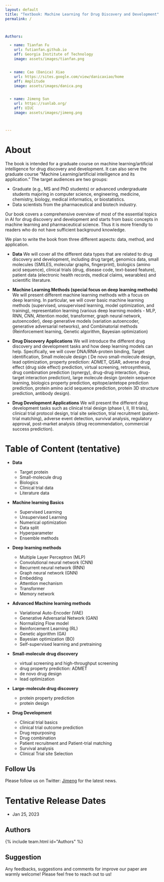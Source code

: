 ```yaml
---
layout: default
title: "Textbook: Machine Learning for Drug Discovery and Development"
permalink: /



Authors:

  - name: Tianfan Fu 
    url: futianfan.github.io
    aff: Georgia Institute of Technology
    image: assets/images/tianfan.png 


  - name: Cao (Danica) Xiao 
    url: https://sites.google.com/view/danicaxiao/home
    aff: Amplitude
    image: assets/images/danica.png 


  - name: Jimeng Sun
    url: https://sunlab.org/
    aff: UIUC
    image: assets/images/jimeng.png 



---
```


# About

The book is intended for a graduate course on machine learning/artificial intelligence for drug discovery and development. It can also serve the graduate course “Machine Learning/artificial intelligence and its application.” The target audiences are two groups: 
- Graduate (e.g., MS and PhD students) or advanced undergraduate students majoring in computer science, engineering, medicine, chemistry, biology, medical informatics, or biostatistics.  
- Data scientists from the pharmaceutical and biotech industry.


Our book covers a comprehensive overview of most of the essential topics in AI for drug discovery and development and starts from basic concepts in machine learning and pharmaceutical science. Thus it is more friendly to readers who do not have sufficient background knowledge. 

We plan to write the book from three different aspects: data, method, and application.

- **Data** We will cover all the different data types that are related to drug discovery and development, including drug target, genomics data, small molecules (SMILES, molecular graphs, fingerprint), biologics (amino acid sequence), clinical trials (drug, disease code, text-based feature), patient data (electronic health records, medical claims, wearables) and scientific literature. 

- **Machine Learning Methods (special focus on deep learning methods)** We will present different machine learning methods with a focus on deep learning. In particular, we will cover basic machine learning methods (supervised, unsupervised learning, model optimization, and training), representation learning (various deep learning models - MLP, RNN, CNN, Attention model, transformer, graph neural network, autoencoder), deep generative models (variation autoencoder, generative adversarial networks), and Combinatorial methods (Reinforcement learning, Genetic algorithm, Bayesian optimization)

- **Drug Discovery Applications** We will introduce the different drug discovery and development tasks and how deep learning models can help. Specifically, we will cover DNA/RNA-protein binding, Target identification, Small molecule design ( De novo small-molecule design, lead optimization, property prediction: ADMET, QSAR, adverse drug effect (drug side effect) prediction, virtual screening, retrosynthesis, drug combination prediction (synergy), drug-drug interaction, drug-target interaction prediction),  large molecule design (protein sequence learning, biologics property prediction, epitope/antetope prediction prediction,  protein amino acid sequence prediction, protein 3D structure prediction, antibody design).

- **Drug Development Applications** We will present the different drug development tasks such as clinical trial design (phase I, II, III trials), clinical trial protocol design, trial site selection, trial recruitment (patient-trial matching), adverse event detection, survival analysis, regulatory approval, post-market analysis (drug recommendation, commercial success prediction). 





# Table of Content (tentative)

- **Data**
  - Target protein
  - Small-molecule drug
  - Biologics 
  - Clinical trial data 
  - Literature data 


- **Machine learning Basics**
  - Supervised Learning 
  - Unsupervised Learning  
  - Numerical optimization
  - Data split
  - Hyperparameter
  - Ensemble methods 

- **Deep learning methods**
  - Multiple Layer Perceptron (MLP)
  - Convolutional neural network (CNN)
  - Recurrent neural network (RNN)
  - Graph neural network (GNN)
  - Embedding
  - Attention mechanism
  - Transformer
  - Memory network

- **Advanced Machine learning methods**
  - Variational Auto-Encoder (VAE)
  - Generative Adversarial Network (GAN)
  - Normalizing Flow model
  - Reinforcement Learning (RL)
  - Genetic algorithm (GA)
  - Bayesian optimization (BO)
  - Self-supervised learning and pretraining

- **Small-molecule drug discovery**
  - virtual screening and high-throughput screening 
  - drug property prediction: ADMET 
  - de novo drug design 
  - lead optimization 

- **Large-molecule drug discovery**
  - protein property prediction 
  - protein design


- **Drug Development**
  - Clinical trial basics 
  - clinical trial outcome prediction 
  - Drug repurposing 
  - Drug combination 
  - Patient recruitment and Patient-trial matching
  - Survival analysis 
  - Clinical Trial site Selection


## Follow Us

Please follow us on Twitter: [Jimeng](https://twitter.com/jimeng) for the latest news. 
<!-- , or join us on the [Slack](https://join.slack.com/t/ai4sciencecommunity/shared_invite/zt-ztw3600x-TR5EdX~NnnlW7g3lkM8HnQ) for active discussions. -->


# Tentative Release Dates 

- Jan 25, 2023


## Authors

{% include team.html id="Authors" %}


## Suggestion

Any feedbacks, suggestions and comments for improve our paper are warmly welcome! Please feel free to reach out to us! 



















